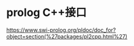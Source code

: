 # prolog C++接口





https://www.swi-prolog.org/pldoc/doc_for?object=section(%27packages/pl2cpp.html%27)















